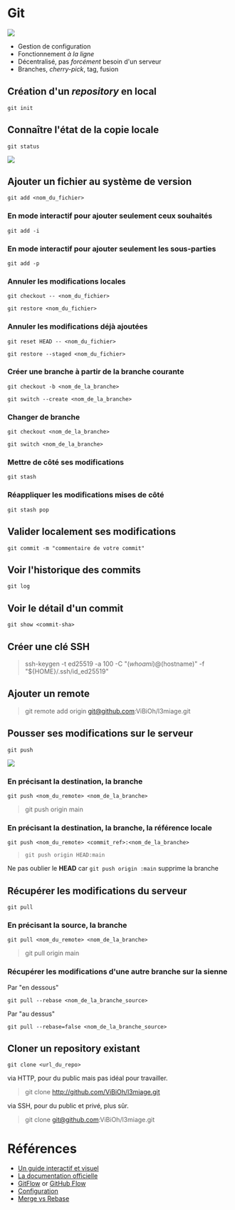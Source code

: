 # Git

![](img/git_logo.png)


* Gestion de configuration
* Fonctionnement *à la ligne*
* Décentralisé, pas *forcément* besoin d'un serveur
* Branches, *cherry-pick*, tag, fusion


## Création d'un *repository* en local

`git init`


## Connaître l'état de la copie locale

`git status`


![](img/git_lifecycle.png)


## Ajouter un fichier au système de version

`git add <nom_du_fichier>`


### En mode interactif pour ajouter seulement ceux souhaités

`git add -i`


### En mode interactif pour ajouter seulement les sous-parties

`git add -p`


### Annuler les modifications locales

`git checkout -- <nom_du_fichier>`

`git restore <nom_du_fichier>`


### Annuler les modifications déjà ajoutées

`git reset HEAD -- <nom_du_fichier>`

`git restore --staged <nom_du_fichier>`


### Créer une branche à partir de la branche courante

`git checkout -b <nom_de_la_branche>`

`git switch --create <nom_de_la_branche>`


### Changer de branche

`git checkout <nom_de_la_branche>`

`git switch <nom_de_la_branche>`


### Mettre de côté ses modifications

`git stash`


### Réappliquer les modifications mises de côté

`git stash pop`


## Valider localement ses modifications

`git commit -m "commentaire de votre commit"`


## Voir l'historique des commits

`git log`


## Voir le détail d'un commit

`git show <commit-sha>`


## Créer une clé SSH

> ssh-keygen -t ed25519 -a 100 -C "$(whoami)@$(hostname)" -f "${HOME}/.ssh/id_ed25519"


## Ajouter un remote

> git remote add origin
> git@github.com:ViBiOh/l3miage.git


## Pousser ses modifications sur le serveur

`git push`


![](img/git_remote.png)


### En précisant la destination, la branche

`git push <nom_du_remote> <nom_de_la_branche>`

> git push origin main


### En précisant la destination, la branche, la référence locale

`git push <nom_du_remote> <commit_ref>:<nom_de_la_branche>`

> `git push origin HEAD:main`

Ne pas oublier le **HEAD** car `git push origin :main` supprime la branche


## Récupérer les modifications du serveur

`git pull`


### En précisant la source, la branche

`git pull <nom_du_remote> <nom_de_la_branche>`

> git pull origin main


### Récupérer les modifications d'une autre branche sur la sienne

Par "en dessous"

`git pull --rebase <nom_de_la_branche_source>`

Par "au dessus"

`git pull --rebase=false <nom_de_la_branche_source>`


## Cloner un repository existant

`git clone <url_du_repo>`


via HTTP, pour du public mais pas idéal pour travailler.

> git clone
> http://github.com/ViBiOh/l3miage.git


via SSH, pour du public et privé, plus sûr.

> git clone
> git@github.com:ViBiOh/l3miage.git


# Références

* [Un guide interactif et visuel](http://git-school.github.io/visualizing-git/#free)
* [La documentation officielle](http://git-scm.com/book/fr/v1)
* [GitFlow](http://nvie.com/posts/a-successful-git-branching-model/) or [GitHub Flow](https://docs.github.com/en/get-started/quickstart/github-flow)
* [Configuration](https://delicious-insights.com/fr/articles/configuration-git/)
* [Merge vs Rebase](https://medium.com/@porteneuve/getting-solid-at-git-rebase-vs-merge-4fa1a48c53aa)
